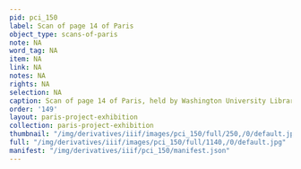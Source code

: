 ```yaml
---
pid: pci_150
label: Scan of page 14 of Paris
object_type: scans-of-paris
note: NA
word_tag: NA
item: NA
link: NA
notes: NA
rights: NA
selection: NA
caption: Scan of page 14 of Paris, held by Washington University Libraries
order: '149'
layout: paris-project-exhibition
collection: paris-project-exhibition
thumbnail: "/img/derivatives/iiif/images/pci_150/full/250,/0/default.jpg"
full: "/img/derivatives/iiif/images/pci_150/full/1140,/0/default.jpg"
manifest: "/img/derivatives/iiif/pci_150/manifest.json"
---
```

